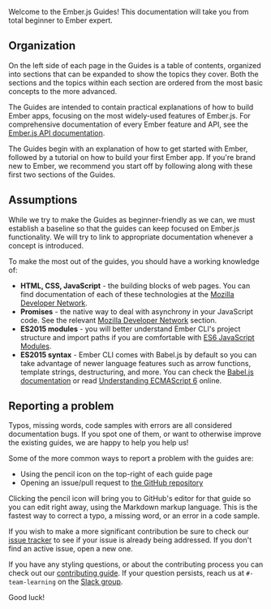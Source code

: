 Welcome to the Ember.js Guides! This documentation will take you from total beginner to Ember expert.

## Organization

On the left side of each page in the Guides is a table of contents, organized into sections that can be expanded to show the topics they cover. Both the sections and the topics within each section are ordered from the most basic concepts to the more advanced.

The Guides are intended to contain practical explanations of how to build Ember apps, focusing on the most widely-used features of Ember.js. For comprehensive documentation of every Ember feature and API, see the [Ember.js API documentation](http://emberjs.com/api/).

The Guides begin with an explanation of how to get started with Ember, followed by a tutorial on how to build your first Ember app. If you're brand new to Ember, we recommend you start off by following along with these first two sections of the Guides.

## Assumptions

While we try to make the Guides as beginner-friendly as we can, we must establish a baseline so that the guides can keep focused on Ember.js functionality. We will try to link to appropriate documentation whenever a concept is introduced.

To make the most out of the guides, you should have a working knowledge of:

* **HTML, CSS, JavaScript** - the building blocks of web pages. You can find documentation of each of these technologies at the [Mozilla Developer Network](https://developer.mozilla.org/en-US/docs/Web).
* **Promises** - the native way to deal with asynchrony in your JavaScript code. See the relevant [Mozilla Developer Network](https://developer.mozilla.org/en-US/docs/Web/JavaScript/Reference/Global_Objects/Promise) section.
* **ES2015 modules** - you will better understand Ember CLI's project structure and import paths if you are comfortable with [ES6 JavaScript Modules](http://jsmodules.io/).
* **ES2015 syntax** - Ember CLI comes with Babel.js by default so you can take advantage of newer language features such as arrow functions, template strings, destructuring, and more. You can check the [Babel.js documentation](https://babeljs.io/docs/learn-es2015/) or read [Understanding ECMAScript 6](https://leanpub.com/understandinges6/read) online.

## Reporting a problem

Typos, missing words, code samples with errors are all considered documentation bugs. If you spot one of them, or want to otherwise improve the existing guides, we are happy to help you help us!

Some of the more common ways to report a problem with the guides are:

* Using the pencil icon on the top-right of each guide page
* Opening an issue/pull request to [the GitHub repository](https://github.com/emberjs/guides/)

Clicking the pencil icon will bring you to GitHub's editor for that guide so you can edit right away, using the Markdown markup language. This is the fastest way to correct a typo, a missing word, or an error in a code sample.

If you wish to make a more significant contribution be sure to check our [issue tracker](https://github.com/emberjs/guides/issues) to see if your issue is already being addressed. If you don't find an active issue, open a new one.

If you have any styling questions, or about the contributing process you can check out our [contributing guide](https://github.com/emberjs/guides/blob/master/CONTRIBUTING.md). If your question persists, reach us at `#-team-learning` on the [Slack group](https://ember-community-slackin.herokuapp.com/).

Good luck!